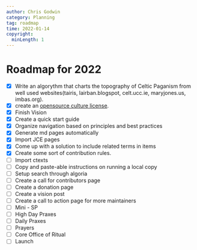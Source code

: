 ```yaml
---
author: Chris Godwin
category: Planning
tag: roadmap
time: 2022-01-14
copyright:
  minLength: 1
---
```

# Roadmap for 2022
- [x] Write an algorythm that charts the topography of Celtic Paganism from well used websites(tairis, lairban.blogspot, celt.ucc.ie, maryjones.us, imbas.org).
- [x] create an [opensource culture license](/license).
- [x] Finish Vision
- [x] Create a quick start guide
- [x] Organize navigation based on principles and best practices
- [x] Generate md pages automatically
- [x] Import JCE pages
- [x] Come up with a solution to include related terms in items
- [x] Create some sort of contribution rules.
- [ ] Import ctexts
- [ ] Copy and paste-able instructions on running a local copy
- [ ] Setup search through algoria
- [ ] Create a call for contributors page
- [ ] Create a donation page
- [ ] Create a vision post
- [ ] Create a call to action page for more maintainers
- [ ] Mini - SP
- [ ] High Day Praxes
- [ ] Daily Praxes
- [ ] Prayers
- [ ] Core Office of Ritual
- [ ] Launch